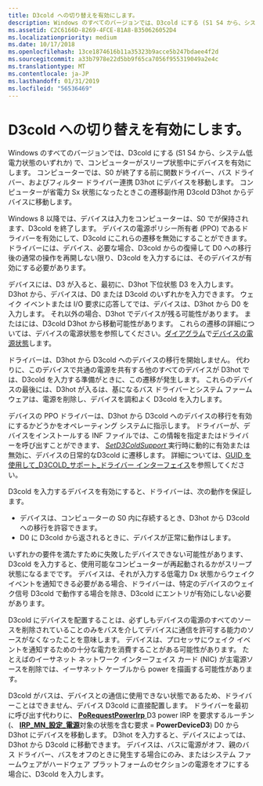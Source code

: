 ```yaml
---
title: D3cold への切り替えを有効にします。
description: Windows のすべてのバージョンでは、D3cold にする (S1 S4 から、システム低電力状態のいずれか) で、コンピューターがスリープ状態中にデバイスを有効にします。
ms.assetid: C2C6166D-8269-4FCE-81A8-B350626052D4
ms.localizationpriority: medium
ms.date: 10/17/2018
ms.openlocfilehash: 13ce1874616b11a35323b9acce5b247bdaee4f2d
ms.sourcegitcommit: a33b7978e22d5bb9f65ca7056f955319049a2e4c
ms.translationtype: MT
ms.contentlocale: ja-JP
ms.lasthandoff: 01/31/2019
ms.locfileid: "56536469"
---
```

# <a name="enabling-transitions-to-d3cold"></a>D3cold への切り替えを有効にします。


Windows のすべてのバージョンでは、D3cold にする (S1 S4 から、システム低電力状態のいずれか) で、コンピューターがスリープ状態中にデバイスを有効にします。 コンピューターでは、S0 が終了する前に関数ドライバー、バス ドライバー、およびフィルター ドライバー連携 D3hot にデバイスを移動します。 コンピューターが省電力 Sx 状態になったときこの遷移副作用 D3cold D3hot からデバイスに移動します。

Windows 8 以降では、デバイスは入力をコンピューターは、S0 でが保持されます、D3cold を終了します。 デバイスの電源ポリシー所有者 (PPO) であるドライバーを有効にして、D3cold にこれらの遷移を無効にすることができます。 ドライバーには、デバイス、必要な場合、D3cold からの復帰して D0 への移行後の通常の操作を再開しない限り、D3cold を入力するには、そのデバイスが有効にする必要があります。

デバイスには、D3 が入ると、最初に、D3hot 下位状態 D3 を入力します。 D3hot から、デバイスは、D0 または D3cold のいずれかを入力できます。 ウェイク イベントまたは I/O 要求に応答してでは、デバイスは、D3hot から D0 を入力します。 それ以外の場合、D3hot でデバイスが残る可能性があります。 またはには、D3cold D3hot から移動可能性があります。 これらの遷移の詳細については、デバイスの電源状態を参照してください。[ダイアグラム](device-power-states.md#power-state-diagram)で[デバイスの電源状態](device-power-states.md)します。

ドライバーは、D3hot から D3cold へのデバイスの移行を開始しません。 代わりに、このデバイスで共通の電源を共有する他のすべてのデバイスが D3hot では、D3cold を入力する準備がときに、この遷移が発生します。 これらのデバイスの最後には、D3hot が入るは、基になるバス ドライバーとシステム ファームウェアは、電源を削除し、デバイスを調和よく D3cold を入力します。

デバイスの PPO ドライバーは、D3hot から D3cold へのデバイスの移行を有効にするかどうかをオペレーティング システムに指示します。 ドライバーが、デバイスをインストールする INF ファイルでは、この情報を指定またはドライバーを呼び出すことができます、 [ *SetD3ColdSupport* ](https://msdn.microsoft.com/library/windows/hardware/hh967716)実行時に動的に有効または無効に、デバイスの日常的なD3cold に遷移します。 詳細については、[GUID を使用して\_D3COLD\_サポート\_ドライバー インターフェイス](using-guid-d3cold-support-interface.md)を参照してください。

D3cold を入力するデバイスを有効にすると、ドライバーは、次の動作を保証します。

-   デバイスは、コンピューターの S0 内に存続するとき、D3hot から D3cold への移行を許容できます。
-   D0 に D3cold から返されるときに、デバイスが正常に動作はします。

いずれかの要件を満たすために失敗したデバイスできない可能性があります、D3cold を入力すると、使用可能なコンピューターが再起動されるかがスリープ状態になるまでです。 デバイスは、それが入力する低電力 Dx 状態からウェイク イベントを通知できる必要がある場合、ドライバーは、特定のデバイスのウェイク信号 D3cold で動作する場合を除き、D3cold にエントリが有効にしない必要があります。

D3cold にデバイスを配置することは、必ずしもデバイスの電源のすべてのソースを削除されていることのみをバスを介してデバイスに通信を許可する能力のソースがなくなったことを意味します。 デバイスは、プロセッサにウェイク イベントを通知するための十分な電力を消費することがある可能性があります。 たとえばのイーサネット ネットワーク インターフェイス カード (NIC) が主電源ソースを削除では、イーサネット ケーブルから power を描画する可能性があります。

D3cold がバスは、デバイスとの通信に使用できない状態であるため、ドライバーことはできません、デバイス D3cold に直接配置します。 ドライバーを最初に呼び出す代わりに、 [ **PoRequestPowerIrp** ](https://msdn.microsoft.com/library/windows/hardware/ff559734) D3 power IRP を要求するルーチン (、 [ **IRP\_MN\_設定\_電源**](https://msdn.microsoft.com/library/windows/hardware/ff551744)対象の状態を含む要求 = **PowerDeviceD3**) D0 から D3hot にデバイスを移動します。 D3hot を入力すると、デバイスによっては、D3hot から D3cold に移動できます。 デバイスは、バスに電源がオフ、親のバス ドライバー、バスをオフのときに発生する場合にのみ、またはシステム ファームウェアがハードウェア プラットフォームのセクションの電源をオフにする場合に、D3cold を入力します。

 

 




